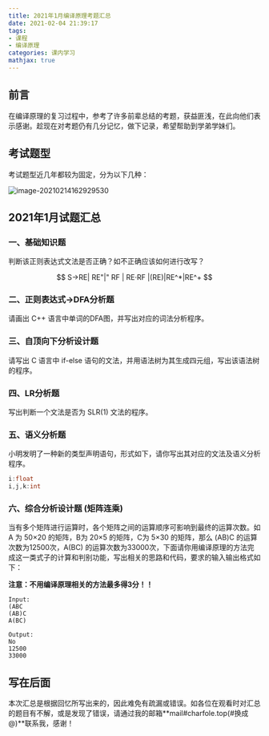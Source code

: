 ```yaml
---
title: 2021年1月编译原理考题汇总
date: 2021-02-04 21:39:17
tags:
- 课程
- 编译原理
categories: 课内学习
mathjax: true
---
```


## 前言

在编译原理的复习过程中，参考了许多前辈总结的考题，获益匪浅，在此向他们表示感谢。趁现在对考题仍有几分记忆，做下记录，希望帮助到学弟学妹们。

## 考试题型

考试题型近几年都较为固定，分为以下几种：

![image-20210214162929530](https://charfole-blog.oss-cn-shenzhen.aliyuncs.com/image/image-20210214162929530.png)

<!--more-->

## 2021年1月试题汇总



### 一、基础知识题

判断该正则表达式文法是否正确？如不正确应该如何进行改写？

$$ S->RE| RE"|" RF | RE·RF |(RE)|RE^*|RE^+ $$



 ### 二、正则表达式->DFA分析题

请画出 C++ 语言中单词的DFA图，并写出对应的词法分析程序。



### 三、自顶向下分析设计题

请写出 C 语言中 if-else 语句的文法，并用语法树为其生成四元组，写出该语法树的程序。



### 四、LR分析题

写出判断一个文法是否为 SLR(1) 文法的程序。



### 五、语义分析题

小明发明了一种新的类型声明语句，形式如下，请你写出其对应的文法及语义分析程序。

```c++
i:float
i,j,k:int
```



### 六、综合分析设计题 (矩阵连乘)

当有多个矩阵进行运算时，各个矩阵之间的运算顺序可影响到最终的运算次数。如 A 为 50×20 的矩阵，B为 20×5 的矩阵，C为 5×30 的矩阵，那么 (AB)C 的运算次数为12500次，A(BC) 的运算次数为33000次，下面请你用编译原理的方法完成这一类式子的计算和判别功能，写出相关的思路和代码，要求的输入输出格式如下：

**注意：不用编译原理相关的方法最多得3分！！**

```
Input:
(ABC
(AB)C
A(BC)

Output:
No
12500
33000
```

## 写在后面

本次汇总是根据回忆所写出来的，因此难免有疏漏或错误。如各位在观看时对汇总的题目有不解，或是发现了错误，请通过我的邮箱**mail#charfole.top(#换成@)**联系我，感谢！